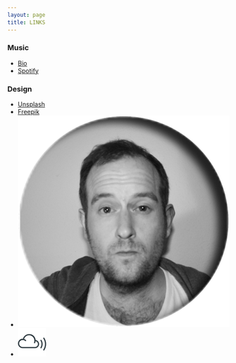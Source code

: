 ```yaml
---
layout: page
title: LINKS
---
```


### Music

- [Bio](https://linkr.bio/tdfm)
- [Spotify](https://open.spotify.com/playlist/6S1PFxAnGnnZs2fqehUR8e?si=A6M10DDjRHKjNFBAbLEw8Q)

### Design

- [Unsplash](https://unsplash.com/de)
- [Freepik](https://de.freepik.com/)
- [![Bio](/assets/img/jan.png)](https://linkr.bio/tdfm/)
- [![Apple Music](assets/img/sozial.png)](https://linkr.bio/tdfm/)
